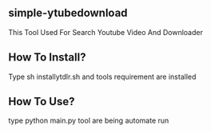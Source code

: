 <h2 align="left"> simple-ytubedownload </h2>
<p> This Tool Used For Search Youtube Video And Downloader</p>

<h2 align="left"> How To Install? </h2>
<p> Type sh installytdlr.sh and tools requirement are installed</p>

<h2 align="left"> How To Use? </h2>
<p> type python main.py tool are being automate run </p>

